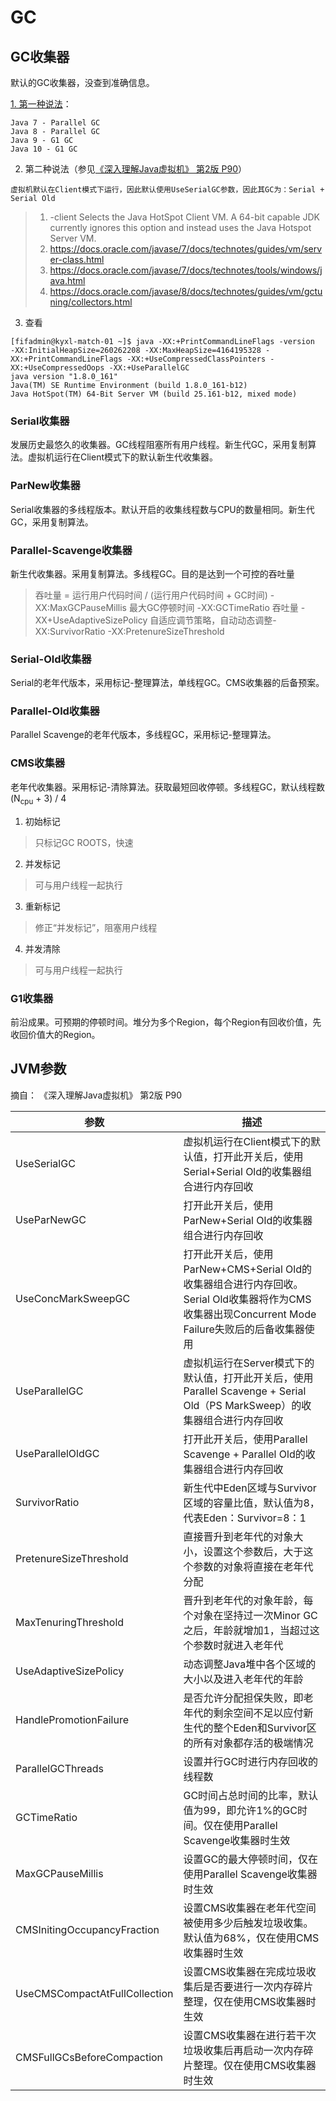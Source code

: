 # GC
## GC收集器
默认的GC收集器，没查到准确信息。

[1. 第一种说法](https://stackoverflow.com/questions/33206313/default-garbage-collector-for-java-8)：
```
Java 7 - Parallel GC
Java 8 - Parallel GC
Java 9 - G1 GC
Java 10 - G1 GC
```

2. 第二种说法（参见[《深入理解Java虚拟机》 第2版 P90](#JVM参数)）
```
虚拟机默认在Client模式下运行，因此默认使用UseSerialGC参数，因此其GC为：Serial + Serial Old
```
>1. -client
    Selects the Java HotSpot Client VM. A 64-bit capable JDK currently ignores this option and instead uses the Java Hotspot Server VM.
>2. https://docs.oracle.com/javase/7/docs/technotes/guides/vm/server-class.html
>3. https://docs.oracle.com/javase/7/docs/technotes/tools/windows/java.html
>4. https://docs.oracle.com/javase/8/docs/technotes/guides/vm/gctuning/collectors.html

3. 查看
```
[fifadmin@kyxl-match-01 ~]$ java -XX:+PrintCommandLineFlags -version
-XX:InitialHeapSize=260262208 -XX:MaxHeapSize=4164195328 -XX:+PrintCommandLineFlags -XX:+UseCompressedClassPointers -XX:+UseCompressedOops -XX:+UseParallelGC 
java version "1.8.0_161"
Java(TM) SE Runtime Environment (build 1.8.0_161-b12)
Java HotSpot(TM) 64-Bit Server VM (build 25.161-b12, mixed mode)
```

### Serial收集器
发展历史最悠久的收集器。GC线程阻塞所有用户线程。新生代GC，采用复制算法。虚拟机运行在Client模式下的默认新生代收集器。
### ParNew收集器
Serial收集器的多线程版本。默认开启的收集线程数与CPU的数量相同。新生代GC，采用复制算法。
### Parallel-Scavenge收集器
新生代收集器。采用复制算法。多线程GC。目的是达到一个可控的吞吐量
> 吞吐量 = 运行用户代码时间 / (运行用户代码时间 + GC时间)
> -XX:MaxGCPauseMillis 最大GC停顿时间
> -XX:GCTimeRatio 吞吐量
> -XX+UseAdaptiveSizePolicy 自适应调节策略，自动动态调整-XX:SurvivorRatio -XX:PretenureSizeThreshold 
### Serial-Old收集器
Serial的老年代版本，采用标记-整理算法，单线程GC。CMS收集器的后备预案。
### Parallel-Old收集器
Parallel Scavenge的老年代版本，多线程GC，采用标记-整理算法。
### CMS收集器
老年代收集器。采用标记-清除算法。获取最短回收停顿。多线程GC，默认线程数(N<sub>cpu</sub> + 3) / 4
1. 初始标记
> 只标记GC ROOTS，快速
2. 并发标记
> 可与用户线程一起执行
3. 重新标记
> 修正“并发标记”，阻塞用户线程
4. 并发清除
>  可与用户线程一起执行
### G1收集器
前沿成果。可预期的停顿时间。堆分为多个Region，每个Region有回收价值，先收回价值大的Region。

## JVM参数
摘自： 《深入理解Java虚拟机》 第2版 P90

| 参数 | 描述 | 
| ---- | ---- |
| UseSerialGC |  虚拟机运行在Client模式下的默认值，打开此开关后，使用Serial+Serial Old的收集器组合进行内存回收 |
| UseParNewGC |  打开此开关后，使用ParNew+Serial Old的收集器组合进行内存回收 |
| UseConcMarkSweepGC |   打开此开关后，使用ParNew+CMS+Serial Old的收集器组合进行内存回收。Serial Old收集器将作为CMS收集器出现Concurrent Mode Failure失败后的后备收集器使用 |
| UseParallelGC |    虚拟机运行在Server模式下的默认值，打开此开关后，使用Parallel Scavenge + Serial Old（PS MarkSweep）的收集器组合进行内存回收 |
| UseParallelOldGC |     打开此开关后，使用Parallel Scavenge + Parallel Old的收集器组合进行内存回收 |
| SurvivorRatio |    新生代中Eden区域与Survivor区域的容量比值，默认值为8，代表Eden：Survivor=8：1 |
| PretenureSizeThreshold |   直接晋升到老年代的对象大小，设置这个参数后，大于这个参数的对象将直接在老年代分配 |
| MaxTenuringThreshold |     晋升到老年代的对象年龄，每个对象在坚持过一次Minor GC之后，年龄就增加1，当超过这个参数时就进入老年代 |
| UseAdaptiveSizePolicy |    动态调整Java堆中各个区域的大小以及进入老年代的年龄 |
| HandlePromotionFailure |   是否允许分配担保失败，即老年代的剩余空间不足以应付新生代的整个Eden和Survivor区的所有对象都存活的极端情况 |
| ParallelGCThreads |    设置并行GC时进行内存回收的线程数 |
| GCTimeRatio |  GC时间占总时间的比率，默认值为99，即允许1%的GC时间。仅在使用Parallel Scavenge收集器时生效 |
| MaxGCPauseMillis |     设置GC的最大停顿时间，仅在使用Parallel Scavenge收集器时生效 |
| CMSInitingOccupancyFraction |  设置CMS收集器在老年代空间被使用多少后触发垃圾收集。默认值为68%，仅在使用CMS收集器时生效 |
| UseCMSCompactAtFullCollection |  设置CMS收集器在完成垃圾收集后是否要进行一次内存碎片整理，仅在使用CMS收集器时生效 |
| CMSFullGCsBeforeCompaction |  设置CMS收集器在进行若干次垃圾收集后再启动一次内存碎片整理。仅在使用CMS收集器时生效 |
